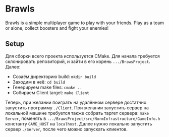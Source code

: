 # Brawls 

Brawls is a simple multiplayer game to play with your friends. Play as a team or alone, collect boosters and fight your enemies!

## Setup

Для сборки всего проекта используется CMake. Для начала требуется склонировать репозиторий, и зайти в его корень ```.../BrawsProject```. Далее:
  * Созаём директорию build: ```mkdir build```
  * Заходим в неё: ```cd build```
  * Генерируем make files: ```cmake ..```
  * Собираем Client target: ```make Client```

Теперь, при желании поиграть на удалённом сервере достатчно запустить программу ```./Client```. При желании запустить сервер на локальной машине требуется также собрать таргет сервера: ```make Server```, поменять в ```.../BrawsProject/src/NormInfrastructure/GameInfo.h``` константу ```GAME_HOST``` на ```localhost```. Далее нужно локально запустить сервер ```./Server```, после чего можно запускать клиентов.


